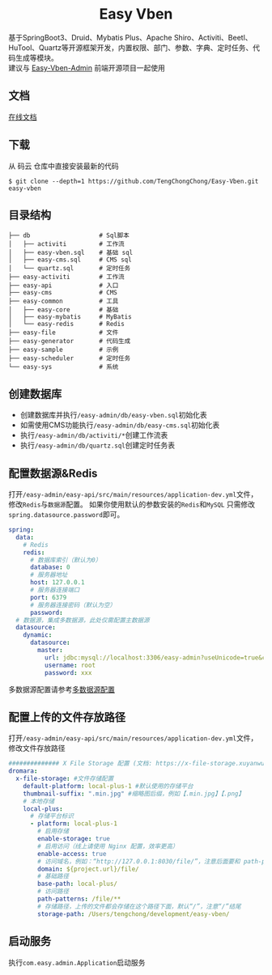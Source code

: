 <h1 align="center">Easy Vben</h1>

<div align="center">

</div>

基于SpringBoot3、Druid、Mybatis Plus、Apache Shiro、Activiti、Beetl、HuTool、Quartz等开源框架开发，内置权限、部门、参数、字典、定时任务、代码生成等模块。  
建议与 [Easy-Vben-Admin](https://github.com/TengChongChong/Easy-Vben-Admin) 前端开源项目一起使用
## 文档
[在线文档](http://ev-doc.easy-frame.top/ '在线文档')

## 下载

从 码云 仓库中直接安装最新的代码

```
$ git clone --depth=1 https://github.com/TengChongChong/Easy-Vben.git easy-vben
```

## 目录结构

```
├── db                   # Sql脚本
│   ├── activiti         # 工作流
│   ├── easy-vben.sql    # 基础 sql
│   ├── easy-cms.sql     # CMS sql
│   └── quartz.sql       # 定时任务
├── easy-activiti        # 工作流
├── easy-api             # 入口
├── easy-cms             # CMS
├── easy-common          # 工具
│   ├── easy-core        # 基础
│   ├── easy-mybatis     # MyBatis
│   └── easy-redis       # Redis
├── easy-file            # 文件
├── easy-generator       # 代码生成
├── easy-sample          # 示例
├── easy-scheduler       # 定时任务
└── easy-sys             # 系统
```

## 创建数据库

- 创建数据库并执行`/easy-admin/db/easy-vben.sql`初始化表
- 如需使用CMS功能执行`/easy-admin/db/easy-cms.sql`初始化表
- 执行`/easy-admin/db/activiti/*`创建工作流表
- 执行`/easy-admin/db/quartz.sql`创建定时任务表

## 配置数据源&Redis
打开`/easy-admin/easy-api/src/main/resources/application-dev.yml`文件，修改`Redis`与`数据源`配置。 如果你使用默认的参数安装的`Redis`和`MySQL`
只需修改`spring.datasource.password`即可。

```yaml {19}
spring:
  data:
    # Redis
    redis:
      # 数据库索引（默认为0）
      database: 0
      # 服务器地址
      host: 127.0.0.1
      # 服务器连接端口
      port: 6379
      # 服务器连接密码（默认为空）
      password:
  # 数据源，集成多数据源，此处仅需配置主数据源
  datasource:
    dynamic:
      datasource:
        master:
          url: jdbc:mysql://localhost:3306/easy-admin?useUnicode=true&characterEncoding=utf-8&useSSL=false&allowMulQueries=true&allowMultiQueries=true&serverTimezone=Asia/Shanghai&allowPublicKeyRetrieval=true&nullDatabaseMeansCurrent=true&useInformationSchema=true
          username: root
          password: xxx
```
多数据源配置请参考[多数据源配置](xxx, '多数据源配置')
## 配置上传的文件存放路径

打开`/easy-admin/easy-api/src/main/resources/application-dev.yml`文件，修改文件存放路径

```yaml {20}
############## X File Storage 配置 (文档: https://x-file-storage.xuyanwu.cn) ##############
dromara:
  x-file-storage: #文件存储配置
    default-platform: local-plus-1 #默认使用的存储平台
    thumbnail-suffix: ".min.jpg" #缩略图后缀，例如【.min.jpg】【.png】
    # 本地存储
    local-plus:
      # 存储平台标识
      - platform: local-plus-1
        # 启用存储
        enable-storage: true
        # 启用访问（线上请使用 Nginx 配置，效率更高）
        enable-access: true
        # 访问域名，例如：“http://127.0.0.1:8030/file/”，注意后面要和 path-patterns 保持一致，“/”结尾，本地存储建议使用相对路径，方便后期更换域名
        domain: ${project.url}/file/
        # 基础路径
        base-path: local-plus/
        # 访问路径
        path-patterns: /file/**
        # 存储路径，上传的文件都会存储在这个路径下面，默认“/”，注意“/”结尾
        storage-path: /Users/tengchong/development/easy-vben/
```
## 启动服务

执行`com.easy.admin.Application`启动服务